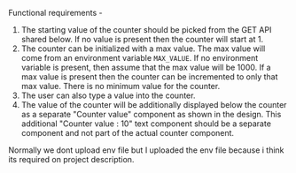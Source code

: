 Functional requirements - 

1. The starting value of the counter should be picked from the GET API shared below. If no value is present then the counter will start at 1.
2. The counter can be initialized with a max value. The max value will come from an environment variable `MAX_VALUE`. If no environment variable is present, then assume that the max value will be 1000. If a max value is present then the counter can be incremented to only that max value. There is no minimum value for the counter.
3. The user can also type a value into the counter.
4. The value of the counter will be additionally displayed below the counter as a separate "Counter value" component as shown in the design. This additional "Counter value : 10" text component should be a separate component and not part of the actual counter component.


Normally we dont upload env file but I uploaded the env file because i think its required on project description.
